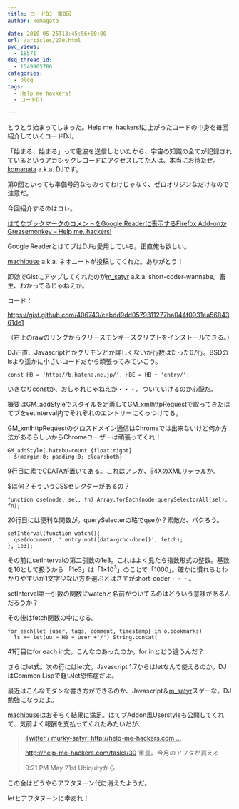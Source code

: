 ```yaml
---
title: コードDJ　第0回
author: komagata

date: 2010-05-25T13:45:56+00:00
url: /articles/270.html
pvc_views:
  - 18571
dsq_thread_id:
  - 1549905780
categories:
  - blog
tags:
  - Help me hackers!
  - コードDJ

---
```

とうとう始まってしまった。Help me, hackers!に上がったコードの中身を毎回紹介していくコードDJ。

「始まる、始まる」って電波を送信しといたから、宇宙の知識の全てが記録されているというアカシックレコードにアクセスしてた人は、本当にお待たせ。[komagata][1] a.k.a. DJです。

第0回といっても準備号的なものってわけじゃなく、ゼロオリジンなだけなので注意だ。

今回紹介するのはコレ。

[はてなブックマークのコメントをGoogle Readerに表示するFirefox Add-onかGreasemonkey &#8211; Help me, hackers!][2]

Google ReaderとはてブはDJも愛用している。正直俺も欲しい。

[machibuse][3] a.k.a. ネオニートが投稿してくれた。ありがとう！

即効でGistにアップしてくれたのが[m_satyr][4] a.k.a. short-coder-wannabe。畜生、わかってるじゃねえか。

コード：
  
<https://gist.github.com/406743/cebdd9dd0579311277ba044f0931ea5684361de1>

（右上のrawのリンクからグリースモンキースクリプトをインストールできる。）

DJ正直、Javascriptとかグリモンとか詳しくないが行数はたった67行。BSDのlsより遥かに小さいコードだから頑張ってみていこう。

    const HB = 'http://b.hatena.ne.jp/', HBE = HB + 'entry/';

いきなりconstか、おしゃれじゃねえか・・・。ついていけるのか心配だ。

概要はGM\_addStyleでスタイルを定義してGM\_xmlhttpRequestで取ってきたはてブをsetInterval内でそれぞれのエントリーにくっつけてる。

GM_xmlhttpRequestのクロスドメイン通信はChromeでは出来ないけど何か方法があるらしいからChromeユーザーは頑張ってくれ！

    GM_addStyle(.hatebu-count {float:right}
      ${margin:0; padding:0; clear:both}

9行目に素でCDATAが置いてある。これはアレか、E4XのXMLリテラルか。
  
$は何？そういうCSSセレクターがあるの？

    function qse(node, sel, fn) Array.forEach(node.querySelectorAll(sel), fn);

20行目には便利な関数が。querySelecterの略でqseか？素敵だ、パクろう。

    setInterval(function watch(){
      qse(document, '.entry:not([data-grhc-done])', fetch);
    }, 1e3);

その前にsetIntervalの第二引数の1e3。これはよく見たら指数形式の整数。基数を10として扱うから 「1e3」は「1×10<sup>3</sup>」のことで「1000」。確かに慣れるとわかりやすいが1文字少ない方を選ぶとはさすがshort-coder・・・。

setInterval第一引数の関数にwatchと名前がついてるのはどういう意味があるんだろうか？

その後はfetch関数の中になる。

    for each(let {user, tags, comment, timestamp} in o.bookmarks)
      ls += let(uu = HB + user +'/') String.concat(

41行目にfor each in文。こんなのあったのか。for inとどう違うんだ？

さらにlet式。次の行にはlet文。Javascript 1.7からはletなんて使えるのか。DJはCommon Lispで軽いlet恐怖症だよ。

最近はこんなモダンな書き方ができるのか、Javascript＆[m_satyr][4]スゲーな。DJ勉強になったよ。

[machibuse][3]はおそらく結果に満足。はてブAddon風Userstyleも公開してくれて、気前よく報酬を支払ってくれたみたいだが、

> [Twitter / murky-satyr: http://help-me-hackers.com ...][5]
> 
> http://help-me-hackers.com/tasks/30 重畳。今月のアフタが買える
  
> 9:21 PM May 21st Ubiquityから

この金はどうやらアフタヌーン代に消えたようだ。

letとアフタヌーンに幸あれ！

 [1]: http://help-me-hackers.com/komagata
 [2]: http://help-me-hackers.com/tasks/30
 [3]: http://help-me-hackers.com/machibuse
 [4]: http://help-me-hackers.com/m_satyr
 [5]: http://twitter.com/m_satyr/status/14424269215